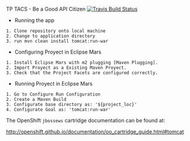TP TACS - Be a Good API Citizen [![Travis Build Status](https://travis-ci.org/tferraro/tacs.svg?branch=master)](https://travis-ci.org/tferraro/tacs)


- Running the app
```
1. Clone repository onto local machine
2. Change to application directory
3. run mvn clean install tomcat:run-war
```
- Configuring Proyect in Eclipse Mars
```
1. Install Eclipse Mars with m2 plugging [Maven Plugging].
2. Import Proyect as a Existing Maven Proyect.
3. Check that the Project Facets are configured correctly.
```
- Running Proyect in Eclipse Mars
```
1. Go to Configure Run Configuration
2. Create a Maven Build
3. Configurate base directory as: '${project_loc}'
4. Configurate Goal as: 'tomcat:run-war'
```


The OpenShift `jbossews` cartridge documentation can be found at:

http://openshift.github.io/documentation/oo_cartridge_guide.html#tomcat
